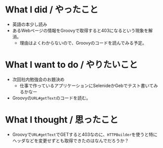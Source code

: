 # What I did / やったこと
- 英語の本少し読み
- あるWebページの情報をGroovyで取得すると403になるという現象を解消。
  - 理由はよくわからないので、Groovyのコードを読んでみる予定。

# What I want to do / やりたいこと
- 次回社内勉強会のお題決め
  - 仕事で作っているアプリケーションにSelenideかGebでテスト書いてみるかなー
- Groovyの`URL#getText`のコードを読む。

# What I thought / 思ったこと
- Groovyで`URL#getText`でGETすると403なのに、`HTTPBuilder`を使うと特にヘッダなどを変更せずとも取得できたのはなんでだろうか？
